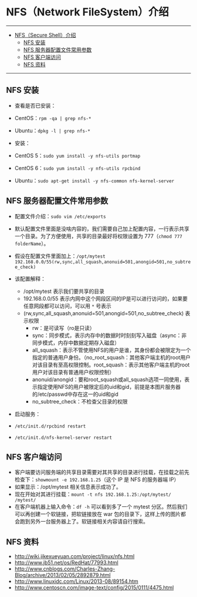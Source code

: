 <h1 id="nfs0">NFS（Network FileSystem）介绍</h1>

------

*   [NFS（Secure Shell）介绍](#nfs0)
    *   [NFS 安装](#nfs1)
    *   [NFS 服务器配置文件常用参数](#nfs2)
    *   [NFS 客户端访问](#nfs3)
    *   [NFS 资料](#nfs4)

------

<h2 id="nfs1">NFS 安装</h2>

- 查看是否已安装：
 - CentOS：`rpm -qa | grep nfs-*`
 - Ubuntu：`dpkg -l | grep nfs-*`

- 安装：
 - CentOS 5：`sudo yum install -y nfs-utils portmap`
 - CentOS 6：`sudo yum install -y nfs-utils rpcbind`
 - Ubuntu：`sudo apt-get install -y nfs-common nfs-kernel-server`

<h2 id="nfs2">NFS 服务器配置文件常用参数</h2>

- 配置文件介绍：`sudo vim /etc/exports`
 - 默认配置文件里面是没啥内容的，我们需要自己加上配置内容，一行表示共享一个目录。为了方便使用，共享的目录最好将权限设置为 777（`chmod 777 folderName`）。
 - 假设在配置文件里面加上：`/opt/mytest 192.168.0.0/55(rw,sync,all_squash,anonuid=501,anongid=501,no_subtree_check)`
 - 该配置解释：
    - /opt/mytest 表示我们要共享的目录
    - 192.168.0.0/55 表示内网中这个网段区间的IP是可以进行访问的，如果要任意网段都可以访问，可以用 `*` 号表示
    - (rw,sync,all_squash,anonuid=501,anongid=501,no_subtree_check) 表示权限
        - rw：是可读写（ro是只读）
        - sync：同步模式，表示内存中的数据时时刻刻写入磁盘（async：非同步模式，内存中数据定期存入磁盘）
        - all_squash：表示不管使用NFS的用户是谁，其身份都会被限定为一个指定的普通用户身份。（no_root_squash：其他客户端主机的root用户对该目录有至高权限控制。root_squash：表示其他客户端主机的root用户对该目录有普通用户权限控制）
        - anonuid/anongid：要和root_squash或all_squash选项一同使用，表示指定使用NFS的用户被限定后的uid和gid，前提是本图片服务器的/etc/passwd中存在这一的uid和gid
        - no_subtree_check：不检查父目录的权限

- 启动服务：
 - `/etc/init.d/rpcbind restart`
 - `/etc/init.d/nfs-kernel-server restart`

<h2 id="nfs3">NFS 客户端访问</h2>

- 客户端要访问服务端的共享目录需要对其共享的目录进行挂载，在挂载之前先检查下：`showmount -e 192.168.1.25`（这个 IP 是 NFS 的服务器端 IP）
 - 如果显示：/opt/mytest 相关信息表示成功了。
- 现在开始对其进行挂载：`mount -t nfs 192.168.1.25:/opt/mytest/ /mytest/`
 - 在客户端机器上输入命令：`df -h` 可以看到多了一个 mytest 分区。然后我们可以再创建一个软链接，把软链接放在 war 包的目录下，这样上传的图片都会跑到另外一台服务器上了。软链接相关内容请自行搜索。

<h2 id="nfs4">NFS 资料</h2>

- <http://wiki.jikexueyuan.com/project/linux/nfs.html> 
- <http://www.jb51.net/os/RedHat/77993.html> 
- <http://www.cnblogs.com/Charles-Zhang-Blog/archive/2013/02/05/2892879.html> 
- <http://www.linuxidc.com/Linux/2013-08/89154.htm> 
- <http://www.centoscn.com/image-text/config/2015/0111/4475.html> 
